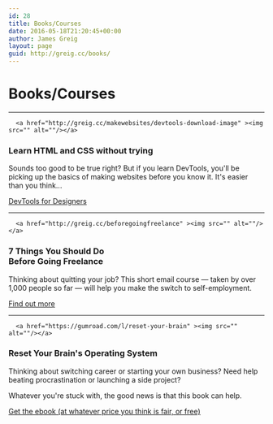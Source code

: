 ```yaml
---
id: 28
title: Books/Courses
date: 2016-05-18T21:20:45+00:00
author: James Greig
layout: page
guid: http://greig.cc/books/
---
```

<h1 class="text-align-center">Books/Courses</h1><hr />
  
      <a href="http://greig.cc/makewebsites/devtools-download-image" ><img src="" alt=""/></a>
  

<h3>Learn HTML and CSS without trying</h3><p>Sounds too good to be true right? But if you learn DevTools, you'll be picking up the basics of making websites before you know it. It's easier than you think...</p><p><a href="http://greig.cc/makewebsites/devtools-download-image">DevTools for Designers</a></p><hr />
  
      <a href="http://greig.cc/beforegoingfreelance" ><img src="" alt=""/></a>
  

<h3>7 Things You Should Do<br />Before Going Freelance</h3><p>Thinking about quitting your job?&nbsp;This short email course — taken by over 1,000 people so far — will help you make the switch to self-employment.</p><p><a href="http://greig.cc/beforegoingfreelance">Find out more</a></p><hr />
  
      <a href="https://gumroad.com/l/reset-your-brain" ><img src="" alt=""/></a>
  

<h3>Reset Your Brain's Operating System</h3><p>Thinking about switching career or starting your own business? Need help beating procrastination or launching a side project?</p><p>Whatever you're stuck with, the good news is that this book can help.</p><p><a href="https://gumroad.com/l/reset-your-brain">Get the ebook (at whatever price you think is fair, or free)</a></p>